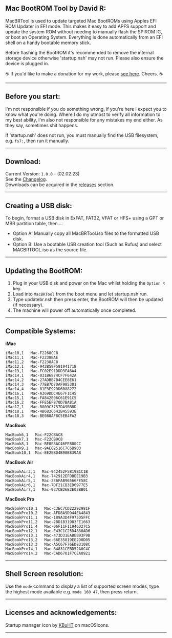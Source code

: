 **Mac BootROM Tool by David R:**
-
MacBRTool is used to update targeted Mac BootROMs using Apples EFI ROM Updater in EFI mode. This makes it easy to add APFS support and update the system ROM without needing to manually flash the SPIROM IC, or boot an Operating System. Everything is done automatically from an EFI shell on a handy bootable memory stick.

Before flashing the BootROM it's recommended to remove the internal storage device otherwise 'startup.nsh' may not run. Please also ensure the device is plugged in.

☕ If you'd like to make a donation for my work, please [see here](https://www.buymeacoffee.com/Muerto). Cheers. ☕

---
**Before you start:**
-
I'm not responsible if you do something wrong, if you're here I expect you to know what you're doing. Where I do my utmost to verify all information to my best ability, I'm also not responsible for any mistakes my end either. As they say, sometimes shit happens.

If 'startup.nsh' does not run, you must manually find the USB filesystem, e.g. `fs7:`, then run it manually.

---
**Download:**
-
Current Version: `1.0.0` - (02.02.23)\
See the [Changelog](CHANGELOG.md).\
Downloads can be acquired in the [releases](https://github.com/MuertoGB/MacBRTool/releases) section.

---
**Creating a USB disk:**
-
To begin, format a USB disk in ExFAT, FAT32, VFAT or HFS+ using a GPT or MBR partition table, then....

- Option A: Manually copy all MacBRTool.iso files to the formatted USB disk.
- Option B: Use a bootable USB creation tool (Such as Rufus) and select MACBRTOOL.iso as the source file.

---
**Updating the BootROM:**
-
  1. Plug in your USB disk and power on the Mac whilst holding the `Option ⌥` key.
  2. Load into `MacBRTool` from the boot menu and let startup.nsh run.
  3. Type updatebr.nsh then press enter, the BootROM will then be updated (if necessary).
  4. The machine will power off automatically once completed.

---
**Compatible Systems:**
-
**iMac**
```
iMac10,1   Mac-F2268CC8
iMac11,1   Mac-F2238BAE
iMac11,2   Mac-F2238AC8
iMac12,1   Mac-942B59F58194171B
iMac13,1   Mac-FC02E91DDD3FA6A4
iMac14,1   Mac-031B6874CF7F642A
iMac14,2   Mac-27ADBB7B4CEE8E61
iMac14,3   Mac-77EB7D7DAF985301
iMac14,4   Mac-81E3E92DD6088272
iMac16,1   Mac-A369DDC4E67F1C45
iMac15,1   Mac-FA842E06C61E91C5
iMac16,2   Mac-FFE5EF870D7BA81A
iMac17,1   Mac-B809C3757DA9BB8D
iMac18,1   Mac-4B682C642B45593E
iMac18,3   Mac-BE088AF8C5EB4FA2
```
**MacBook**
```
MacBook6,1   Mac-F22CBAC8
MacBook7,1   Mac-F22CB9C8
MacBook8,1   Mac-BE0E8AC46FE800CC
MacBook9,1   Mac-9AE82516C7C6B903
MacBook10,1  Mac-EE2EBD4B90B839A8
```
**MacBook Air**
```
MacBookAir3,1   Mac-942452F5819B1C1B
MacBookAir4,1   Mac-742912EFDBEE19B3
MacBookAir5,1   Mac-2E6FAB96566FE58C
MacBookAir6,1   Mac-7DF21CB3ED6977E5
MacBookAir7,1   Mac-937CB26E2E02BB01
```
**MacBook Pro**
```
MacBookPro10,1   Mac-C3EC7CD22292981F
MacBookPro10,2   Mac-AFD8A9D944EA4843
MacBookPro11,1   Mac-189A3D4F975D5FFC
MacBookPro11,2   Mac-2BD1B31983FE1663
MacBookPro11,4   Mac-06F11F11946D27C5
MacBookPro12,1   Mac-E43C1C25D4880AD6
MacBookPro13,1   Mac-473D31EABEB93F9B
MacBookPro13,2   Mac-66E35819EE2D0D05
MacBookPro13,3   Mac-A5C67F76ED83108C
MacBookPro14,1   Mac-B4831CEBD52A0C4C
MacBookPro14,2   Mac-CAD6701F7CEA0921
```
---
**Shell Screen resolution:**
-
Use the `mode` command to display a list of supported screen modes, type the highest mode available e.g. `mode 160 47`, then press return.

---
**Licenses and acknowledgements:**
-
Startup manager icon by [KBuHT](https://macosicons.com/#/u/KBuHT) on macOSicons.

---
